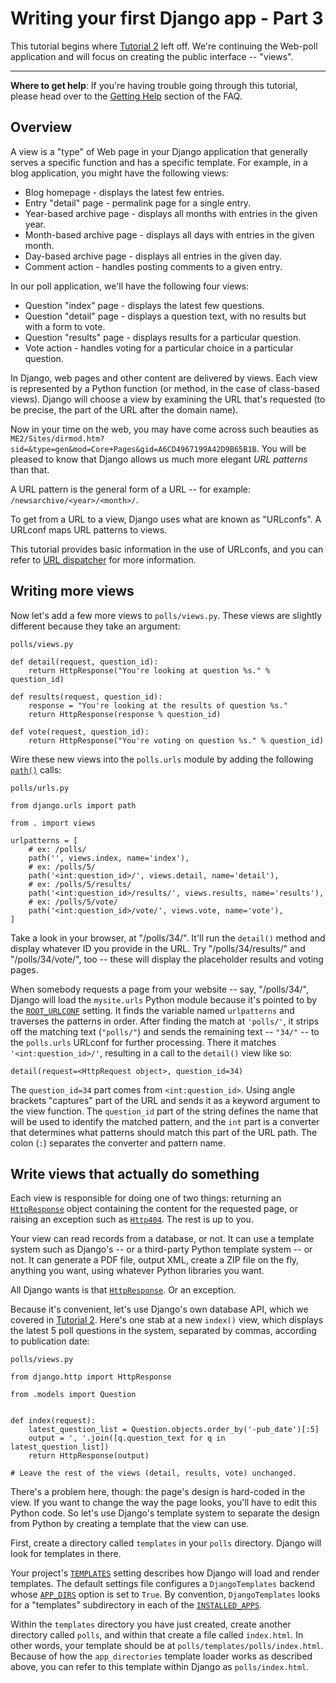 # Writing your first Django app - Part 3

This tutorial begins where [Tutorial 2](https://github.com/AndrewSRea/My_Learning_Port_II/tree/main/Django/Django_App_Part_2#writing-your-first-django-app---part-2) left off. We're continuing the Web-poll application and will focus on creating the public interface -- "views".

<hr>

**Where to get help**: If you're having trouble going through this tutorial, please head over to the [Getting Help](https://docs.djangoproject.com/en/3.1/faq/help/) section of the FAQ.

## Overview

A view is a "type" of Web page in your Django application that generally serves a specific function and has a specific template. For example, in a blog application, you might have the following views:

* Blog homepage - displays the latest few entries.
* Entry "detail" page - permalink page for a single entry.
* Year-based archive page - displays all months with entries in the given year.
* Month-based archive page - displays all days with entries in the given month.
* Day-based archive page - displays all entries in the given day.
* Comment action - handles posting comments to a given entry.

In our poll application, we'll have the following four views:

* Question "index" page - displays the latest few questions.
* Question "detail" page - displays a question text, with no results but with a form to vote.
* Question "results" page - displays results for a particular question.
* Vote action - handles voting for a particular choice in a particular question.

In Django, web pages and other content are delivered by views. Each view is represented by a Python function (or method, in the case of class-based views). Django will choose a view by examining the URL that's requested (to be precise, the part of the URL after the domain name).

Now in your time on the web, you may have come across such beauties as `ME2/Sites/dirmod.htm?sid=&type=gen&mod=Core+Pages&gid=A6CD4967199A42D9B65B1B`. You will be pleased to know that Django allows us much more elegant *URL patterns* than that.

A URL pattern is the general form of a URL -- for example: `/newsarchive/<year>/<month>/`.

To get from a URL to a view, Django uses what are known as "URLconfs". A URLconf maps URL patterns to views.

This tutorial provides basic information in the use of URLconfs, and you can refer to [URL dispatcher](https://docs.djangoproject.com/en/3.1/topics/http/urls/) for more information.

## Writing more views

Now let's add a few more views to `polls/views.py`. These views are slightly different because they take an argument:

`polls/views.py`

```
def detail(request, question_id):
    return HttpResponse("You're looking at question %s." % question_id)

def results(request, question_id):
    response = "You're looking at the results of question %s."
    return HttpResponse(response % question_id)

def vote(request, question_id):
    return HttpResponse("You're voting on question %s." % question_id)
```

Wire these new views into the `polls.urls` module by adding the following [`path()`](https://docs.djangoproject.com/en/3.1/ref/urls/#django.urls.path) calls:

`polls/urls.py`

```
from django.urls import path

from . import views

urlpatterns = [
    # ex: /polls/
    path('', views.index, name='index'),
    # ex: /polls/5/
    path('<int:question_id>/', views.detail, name='detail'),
    # ex: /polls/5/results/
    path('<int:question_id>/results/', views.results, name='results'),
    # ex: /polls/5/vote/
    path('<int:question_id>/vote/', views.vote, name='vote'),
]
```

Take a look in your browser, at "/polls/34/". It'll run the `detail()` method and display whatever ID you provide in the URL. Try "/polls/34/results/" and "/polls/34/vote/", too -- these will display the placeholder results and voting pages.

When somebody requests a page from your website -- say, "/polls/34/", Django will load the `mysite.urls` Python module because it's pointed to by the [`ROOT_URLCONF`](https://docs.djangoproject.com/en/3.1/ref/settings/#std:setting-ROOT_URLCONF) setting. It finds the variable named `urlpatterns` and traverses the patterns in order. After finding the match at `'polls/'`, it strips off the matching text (`"polls/"`) and sends the remaining text -- `"34/"` -- to the `polls.urls` URLconf for further processing. There it matches `'<int:question_id>/'`, resulting in a call to the `detail()` view like so:
```
detail(request=<HttpRequest object>, question_id=34)
```
The `question_id=34` part comes from `<int:question_id>`. Using angle brackets "captures" part of the URL and sends it as a keyword argument to the view function. The `question_id` part of the string defines the name that will be used to identify the matched pattern, and the `int` part is a converter that determines what patterns should match this part of the URL path. The colon (`:`) separates the converter and pattern name.

## Write views that actually do something

Each view is responsible for doing one of two things: returning an [`HttpResponse`](https://docs.djangoproject.com/en/3.1/ref/request-response/#django.http.HttpResponse) object containing the content for the requested page, or raising an exception such as [`Http404`](https://docs.djangoproject.com/en/3.1/topics/http/views/#django.http.Http404). The rest is up to you.

Your view can read records from a database, or not. It can use a template system such as Django's -- or a third-party Python template system -- or not. It can generate a PDF file, output XML, create a ZIP file on the fly, anything you want, using whatever Python libraries you want.

All Django wants is that [`HttpResponse`](https://docs.djangoproject.com/en/3.1/ref/request-response/#django.http.HttpResponse). Or an exception.

Because it's convenient, let's use Django's own database API, which we covered in [Tutorial 2](https://github.com/AndrewSRea/My_Learning_Port_II/tree/main/Django/Django_App_Part_2#writing-your-first-django-app---part-2). Here's one stab at a new `index()` view, which displays the latest 5 poll questions in the system, separated by commas, according to publication date:

`polls/views.py`

```
from django.http import HttpResponse

from .models import Question


def index(request):
    latest_question_list = Question.objects.order_by('-pub_date')[:5]
    output = ', '.join([q.question_text for q in latest_question_list])
    return HttpResponse(output)

# Leave the rest of the views (detail, results, vote) unchanged.
```

There's a problem here, though: the page's design is hard-coded in the view. If you want to change the way the page looks, you'll have to edit this Python code. So let's use Django's template system to separate the design from Python by creating a template that the view can use.

First, create a directory called `templates` in your `polls` directory. Django will look for templates in there.

Your project's [`TEMPLATES`](https://docs.djangoproject.com/en/3.1/ref/settings/#std:setting-TEMPLATES) setting describes how Django will load and render templates. The default settings file configures a `DjangoTemplates` backend whose [`APP_DIRS`](https://docs.djangoproject.com/en/3.1/ref/settings/#std:setting-TEMPLATES-APP_DIRS) option is set to `True`. By convention, `DjangoTemplates` looks for a "templates" subdirectory in each of the [`INSTALLED_APPS`](https://docs.djangoproject.com/en/3.1/ref/settings/#std:setting-INSTALLED_APPS).

Within the `templates` directory you have just created, create another directory called `polls`, and within that create a file called `index.html`. In other words, your template should be at `polls/templates/polls/index.html`. Because of how the `app_directories` template loader works as described above, you can refer to this template within Django as `polls/index.html`.